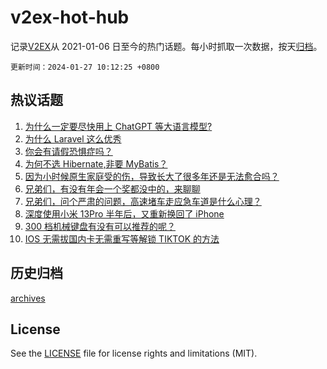 # v2ex-hot-hub

 记录[V2EX](https://www.v2ex.com/)从 2021-01-06 日至今的热门话题。每小时抓取一次数据，按天[归档](archives)。

`更新时间：2024-01-27 10:12:25 +0800`

## 热议话题

1. [为什么一定要尽快用上 ChatGPT 等大语言模型?](https://www.v2ex.com/t/1011694)
1. [为什么 Laravel 这么优秀](https://www.v2ex.com/t/1011696)
1. [你会有请假恐惧症吗？](https://www.v2ex.com/t/1011716)
1. [为何不选 Hibernate,非要 MyBatis？](https://www.v2ex.com/t/1011737)
1. [因为小时候原生家庭受的伤，导致长大了很多年还是无法愈合吗？](https://www.v2ex.com/t/1011778)
1. [兄弟们，有没有年会一个奖都没中的，来聊聊](https://www.v2ex.com/t/1011843)
1. [兄弟们，问个严肃的问题，高速堵车走应急车道是什么心理？](https://www.v2ex.com/t/1011805)
1. [深度使用小米 13Pro 半年后，又重新换回了 iPhone](https://www.v2ex.com/t/1011829)
1. [300 档机械键盘有没有可以推荐的呢？](https://www.v2ex.com/t/1011689)
1. [IOS 无需拔国内卡无需重写等解锁 TIKTOK 的方法](https://www.v2ex.com/t/1011762)

## 历史归档

[archives](archives)

## License

See the [LICENSE](LICENSE) file for license rights and limitations (MIT).
